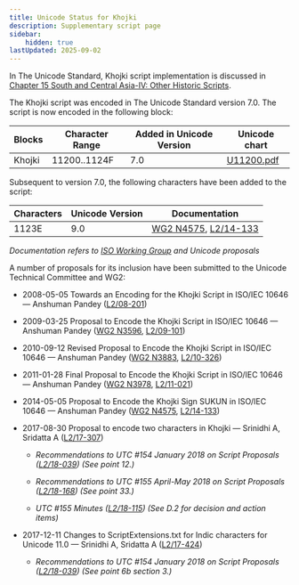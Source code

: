 ```yaml
---
title: Unicode Status for Khojki
description: Supplementary script page
sidebar:
    hidden: true
lastUpdated: 2025-09-02
---
```


In The Unicode Standard, Khojki script implementation is discussed in [Chapter 15 South and Central Asia-IV: Other Historic Scripts](http://www.unicode.org/versions/latest/ch15.pdf).

[comment]: # (end of intro)

[comment]: # (start of blocks)

The Khojki script was encoded in The Unicode Standard version 7.0. The script is now encoded in the following block:

| Blocks | Character Range | Added in Unicode Version | Unicode chart |
| ------ | --------------- | ------------------------ | ------------- |
| Khojki  | 11200..1124F | 7.0 | [U11200.pdf](http://www.unicode.org/charts/PDF/U11200.pdf) |

[comment]: # (end of blocks)

[comment]: # (start of chars)

Subsequent to version 7.0, the following characters have been added to the script:

| Characters | Unicode Version | Documentation |
| ---------- | --------------- | ------------- |
| 1123E |  9.0  | [WG2 N4575](https://www.unicode.org/wg2/docs/n4575.pdf), [L2/14-133](http://www.unicode.org/cgi-bin/GetMatchingDocs.pl?L2/14-133) |

_Documentation refers to [ISO Working Group](https://www.unicode.org/wg2/) and Unicode proposals_

[comment]: # (end of chars)

[comment]: # (start of rest)

A number of proposals for its inclusion have been submitted to the Unicode Technical Committee and WG2:

- 2008-05-05 Towards an Encoding for the Khojki Script in ISO/IEC 10646 — Anshuman Pandey ([L2/08-201](http://www.unicode.org/cgi-bin/GetMatchingDocs.pl?L2/08-201))

- 2009-03-25 Proposal to Encode the Khojki Script in ISO/IEC 10646 — Anshuman Pandey ([WG2 N3596](https://www.unicode.org/wg2/docs/n3596.pdf), [L2/09-101](http://www.unicode.org/cgi-bin/GetMatchingDocs.pl?L2/09-101))

- 2010-09-12 Revised Proposal to Encode the Khojki Script in ISO/IEC 10646 — Anshuman Pandey ([WG2 N3883](https://www.unicode.org/wg2/docs/n3883.pdf), [L2/10-326](http://www.unicode.org/cgi-bin/GetMatchingDocs.pl?L2/10-326))

- 2011-01-28 Final Proposal to Encode the Khojki Script in ISO/IEC 10646 — Anshuman Pandey ([WG2 N3978](https://www.unicode.org/wg2/docs/n3978.pdf), [L2/11-021](http://www.unicode.org/cgi-bin/GetMatchingDocs.pl?L2/11-021))

- 2014-05-05 Proposal to Encode the Khojki Sign SUKUN in ISO/IEC 10646 — Anshuman Pandey ([WG2 N4575](https://www.unicode.org/wg2/docs/n4575.pdf), [L2/14-133](http://www.unicode.org/cgi-bin/GetMatchingDocs.pl?L2/14-133))

- 2017-08-30 Proposal to encode two characters in Khojki — Srinidhi A, Sridatta A ([L2/17-307](http://www.unicode.org/cgi-bin/GetMatchingDocs.pl?L2/17-307))

  - _Recommendations to UTC #154 January 2018 on Script Proposals ([L2/18-039](http://www.unicode.org/L2/L2018/18039-script-adhoc-rec.pdf)) (See point 12.)_

  - _Recommendations to UTC #155 April-May 2018 on Script Proposals ([L2/18-168](http://www.unicode.org/L2/L2018/18168-script-rec.pdf)) (See point 33.)_

  - _UTC #155 Minutes ([L2/18-115](http://www.unicode.org/L2/L2018/18115.htm)) (See D.2 for decision and action items)_

- 2017-12-11 Changes to ScriptExtensions.txt for Indic characters for Unicode 11.0 — Srinidhi A, Sridatta A ([L2/17-424](http://www.unicode.org/cgi-bin/GetMatchingDocs.pl?L2/17-424))

  - _Recommendations to UTC #154 January 2018 on Script Proposals ([L2/18-039](http://www.unicode.org/L2/L2018/18039-script-adhoc-rec.pdf)) (See point 6b section 3.)_
